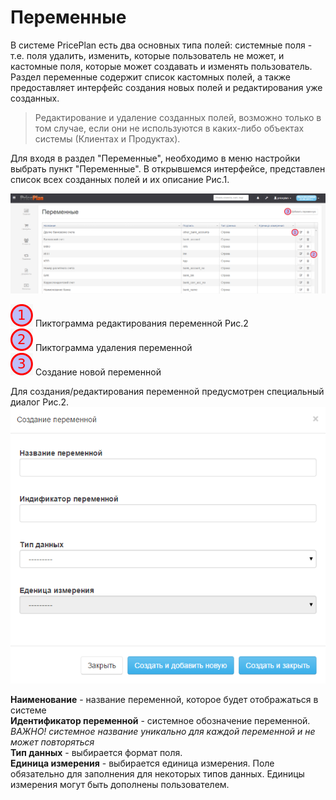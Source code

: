 # Переменные

В системе PricePlan есть два основных типа полей: системные поля - т.е. поля удалить, изменить, которые пользователь не может, и кастомные поля, которые может создавать и изменять пользователь. Раздел переменные содержит список кастомных полей, а также предоставляет интерфейс создания новых полей и редактирования уже созданных.

> Редактирование и удаление созданных полей, возможно только в том случае, если они не используются в каких-либо объектах системы \(Клиентах и Продуктах\).

Для входя в раздел "Переменные", необходимо в меню настройки выбрать пункт "Переменные". В открывшемся интерфейсе, представлен список всех созданных полей и их описание Рис.1.

![&#x420;&#x438;&#x441;.1](../.gitbook/assets/peremennie1.png)

![](../.gitbook/assets/1.png) Пиктограмма редактирования переменной Рис.2  
![](../.gitbook/assets/2.png) Пиктограмма удаления переменной  
![](../.gitbook/assets/3.png) Создание новой переменной

Для создания/редактирования переменной предусмотрен специальный диалог Рис.2. ![](../.gitbook/assets/peremennie2.png)

**Наименование** - название переменной, которое будет отображаться в системе  
**Идентификатор переменной** - системное обозначение переменной. _ВАЖНО! системное название уникально для каждой переменной и не может повторяться_  
**Тип данных** - выбирается формат поля.  
**Единица измерения** - выбирается единица измерения. Поле обязательно для заполнения для некоторых типов данных. Единицы измерения могут быть дополнены пользователем.

